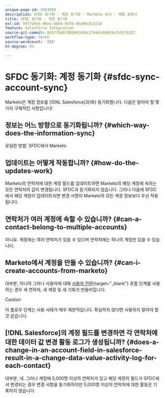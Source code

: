 ```yaml
---
unique-page-id: 2953459
description: SFDC 동기화 - 계정 동기화 - Marketo 문서 - 제품 설명서
title: SFDC 동기화 - 계정 동기화
exl-id: 94f7a9e5-86ea-4bb4-9d78-96a09c61321d
feature: Salesforce Integration
source-git-commit: 0d37fbdb7d08901458c1744dc68893e155176327
workflow-type: tm+mt
source-wordcount: '225'
ht-degree: 0%

---
```


# SFDC 동기화: 계정 동기화 {#sfdc-sync-account-sync}

Marketo은 계정 정보를 [!DNL Salesforce]과(와) 동기화합니다. 다음은 알아야 할 몇 가지 구체적인 사항입니다!

## 정보는 어느 방향으로 동기화됩니까? {#which-way-does-the-information-sync}

유일한 방법: SFDC에서 Marketo.

## 업데이트는 어떻게 작동합니까? {#how-do-the-updates-work}

Marketo의 연락처에 대한 계정 필드를 업데이트하면 Marketo의 해당 계정에 속하는 모든 연락처의 값이 변경됩니다. SFDC과 동기화되지 않습니다. 그러나 다음에 SFDC에서 해당 계정이 업데이트되면 변경 사항이 Marketo의 모든 계정 정보보다 우선 적용됩니다.

## 연락처가 여러 계정에 속할 수 있습니까?  {#can-a-contact-belong-to-multiple-accounts}

아니요. 계정에는 여러 연락처가 있을 수 있으며 연락처에는 하나의 계정만 있을 수 있습니다.

## Marketo에서 계정을 만들 수 있습니까? {#can-i-create-accounts-from-marketo}

대부분, 아니야 그러나 사용자에 대해 [사용자 전환](/help/marketo/product-docs/core-marketo-concepts/smart-campaigns/flow-actions/convert-person.md){target="_blank"} 흐름 단계를 사용하는 경우 새 연락처, 새 계정 및 새 기회가 만들어집니다.

>[!CAUTION]
>
>이 플로우 단계는 사용 사례가 매우 제한적입니다. 확실하지 않다면 사용하지 말아야 할 것 같습니다.

## [!DNL Salesforce]의 계정 필드를 변경하면 각 연락처에 대한 데이터 값 변경 활동 로그가 생성됩니까?  {#does-a-change-in-an-account-field-in-salesforce-result-in-a-change-data-value-activity-log-for-each-contact}

대부분, 네. 그러나 계정에 5,000명 이상의 연락처가 있고 해당 계정의 필드가 SFDC에서 변경되는 경우 변경 사항을 동기화하지만 5,000명 이상의 연락처에 대한 활동은 기록하지 않습니다.
